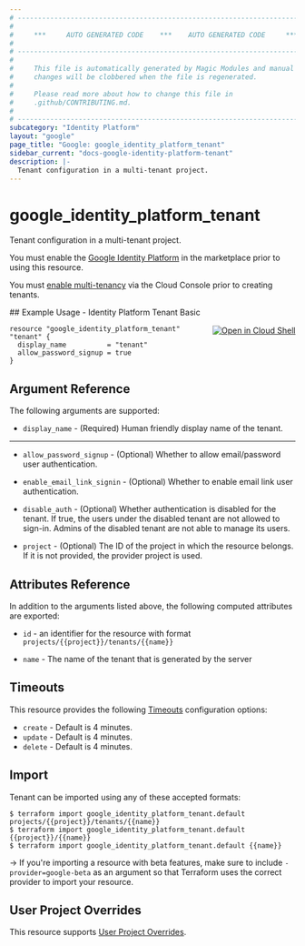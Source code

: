 ```yaml
---
# ----------------------------------------------------------------------------
#
#     ***     AUTO GENERATED CODE    ***    AUTO GENERATED CODE     ***
#
# ----------------------------------------------------------------------------
#
#     This file is automatically generated by Magic Modules and manual
#     changes will be clobbered when the file is regenerated.
#
#     Please read more about how to change this file in
#     .github/CONTRIBUTING.md.
#
# ----------------------------------------------------------------------------
subcategory: "Identity Platform"
layout: "google"
page_title: "Google: google_identity_platform_tenant"
sidebar_current: "docs-google-identity-platform-tenant"
description: |-
  Tenant configuration in a multi-tenant project.
---
```


# google\_identity\_platform\_tenant

Tenant configuration in a multi-tenant project.

You must enable the
[Google Identity Platform](https://console.cloud.google.com/marketplace/details/google-cloud-platform/customer-identity) in
the marketplace prior to using this resource.

You must [enable multi-tenancy](https://cloud.google.com/identity-platform/docs/multi-tenancy-quickstart) via
the Cloud Console prior to creating tenants.



<div class = "oics-button" style="float: right; margin: 0 0 -15px">
  <a href="https://console.cloud.google.com/cloudshell/open?cloudshell_git_repo=https%3A%2F%2Fgithub.com%2Fterraform-google-modules%2Fdocs-examples.git&cloudshell_working_dir=identity_platform_tenant_basic&cloudshell_image=gcr.io%2Fgraphite-cloud-shell-images%2Fterraform%3Alatest&open_in_editor=main.tf&cloudshell_print=.%2Fmotd&cloudshell_tutorial=.%2Ftutorial.md" target="_blank">
    <img alt="Open in Cloud Shell" src="//gstatic.com/cloudssh/images/open-btn.svg" style="max-height: 44px; margin: 32px auto; max-width: 100%;">
  </a>
</div>
## Example Usage - Identity Platform Tenant Basic


```hcl
resource "google_identity_platform_tenant" "tenant" {
  display_name          = "tenant"
  allow_password_signup = true
}
```

## Argument Reference

The following arguments are supported:


* `display_name` -
  (Required)
  Human friendly display name of the tenant.


- - -


* `allow_password_signup` -
  (Optional)
  Whether to allow email/password user authentication.

* `enable_email_link_signin` -
  (Optional)
  Whether to enable email link user authentication.

* `disable_auth` -
  (Optional)
  Whether authentication is disabled for the tenant. If true, the users under
  the disabled tenant are not allowed to sign-in. Admins of the disabled tenant
  are not able to manage its users.

* `project` - (Optional) The ID of the project in which the resource belongs.
    If it is not provided, the provider project is used.


## Attributes Reference

In addition to the arguments listed above, the following computed attributes are exported:

* `id` - an identifier for the resource with format `projects/{{project}}/tenants/{{name}}`

* `name` -
  The name of the tenant that is generated by the server


## Timeouts

This resource provides the following
[Timeouts](/docs/configuration/resources.html#timeouts) configuration options:

- `create` - Default is 4 minutes.
- `update` - Default is 4 minutes.
- `delete` - Default is 4 minutes.

## Import

Tenant can be imported using any of these accepted formats:

```
$ terraform import google_identity_platform_tenant.default projects/{{project}}/tenants/{{name}}
$ terraform import google_identity_platform_tenant.default {{project}}/{{name}}
$ terraform import google_identity_platform_tenant.default {{name}}
```

-> If you're importing a resource with beta features, make sure to include `-provider=google-beta`
as an argument so that Terraform uses the correct provider to import your resource.

## User Project Overrides

This resource supports [User Project Overrides](https://www.terraform.io/docs/providers/google/guides/provider_reference.html#user_project_override).
